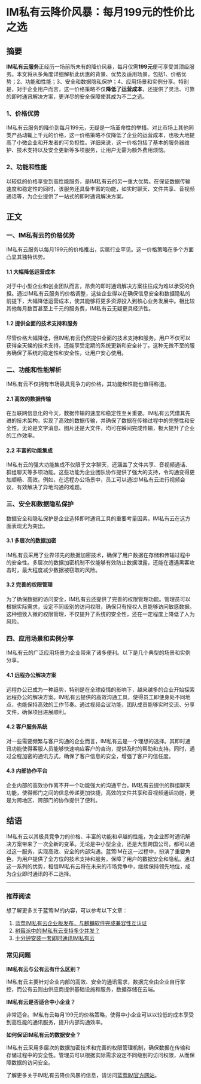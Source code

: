 # IM私有云降价风暴：每月199元的性价比之选

## 摘要

**IM私有云服务**正经历一场前所未有的降价风暴，每月仅需**199元**便可享受其顶级服务。本文将从多角度详细解析此优惠的背景、优势及适用场景，包括1、价格优势；2、功能和性能；3、安全和数据隐私保护；4、应用场景和实例分享。特别是，对于企业用户而言，这一价格策略不仅**降低了运营成本**，还提供了灵活、可靠的即时通讯解决方案，更详尽的安全保障使其成为不二之选。

### 1、价格优势

IM私有云服务的降价到每月199元，无疑是一场革命性的举措。对比市场上其他同类产品动辄上千元的价格，这一价格策略不仅降低了企业的运营成本，也极大地提高了小微企业和开发者的可负担性。详细来说，这一价格包括了基本的服务器维护、技术支持以及安全更新等多项服务，让用户无需为额外费用烦恼。

### 2、功能和性能

以较低的价格享受到高性能服务，是IM私有云的另一重大优势。在保证数据传输速度和稳定性的同时，该服务还具备丰富的功能，如实时聊天、文件共享、音视频通话等，为企业提供了一站式的即时通讯解决方案。

## 正文

### 一、IM私有云的价格优势

IM私有云服务以每月199元的价格推出，实属行业罕见。这一价格策略在多个方面凸显其独特优势。

#### 1.1 大幅降低运营成本

对于中小型企业和创业团队而言，昂贵的即时通讯解决方案往往成为难以承受的负担。通过IM私有云服务的价格调整，这些企业得以在确保信息安全和数据隐私的前提下，大幅降低运营成本，使其能够将更多资源投入到核心业务发展中。相比较其他每月数百甚至上千元的服务费，IM私有云无疑更具经济性。

#### 1.2 提供全面的技术支持和服务

尽管价格大幅降低，但IM私有云仍然提供全面的技术支持和服务。用户不仅可以获得全天候的技术支持，还能享受定期的系统更新和安全补丁。这种无微不至的服务确保了系统的稳定性和安全性，让用户安心使用。

### 二、功能和性能解析

IM私有云不仅拥有市场最具竞争力的价格，其功能和性能也值得称道。

#### 2.1 高效的数据传输

在互联网信息化的今天，数据传输的速度和稳定性至关重要。IM私有云凭借其先进的技术架构，实现了高效的数据传输，并确保了数据在传输过程中的完整性和安全性。无论是文字消息、图片还是大文件，均可在瞬间完成传输，极大提升了企业的工作效率。

#### 2.2 丰富的功能集成

IM私有云的强大功能集成不仅限于文字聊天，还涵盖了文件共享、音视频通话、群组聊天等多项功能。这些功能为企业团队协作提供了强大的支持，令沟通变得更加顺畅、高效。例如，在远程办公场景中，员工可以通过IM私有云进行视频会议，有效解决了异地沟通的难题。

### 三、安全和数据隐私保护

数据安全和隐私保护是企业选择即时通讯工具的重要考量因素。IM私有云在这方面表现尤为突出。

#### 3.1 多层次的数据加密

IM私有云采用了业界领先的数据加密技术，确保了用户数据在存储和传输过程中的安全性。多层次的数据加密机制不仅能够有效防止数据泄露，还能在遭遇黑客攻击时，最大程度减少数据被窃取的风险。

#### 3.2 完善的权限管理

为了确保数据的访问安全，IM私有云还提供了完善的权限管理功能。管理员可以根据实际需求，设定不同级别的访问权限，确保只有授权人员能够访问敏感数据。这种细致入微的权限管理，不仅提升了系统的安全性，还在一定程度上降低了人为风险。

### 四、应用场景和实例分享

IM私有云的广泛应用场景为企业带来了诸多便利。以下是几个典型的场景和实例分享。

#### 4.1 远程办公解决方案

远程办公已成为一种趋势，特别是在全球疫情的影响下，越来越多的企业开始探索远程办公的解决方案。IM私有云提供的高效沟通工具，使得员工即便身处不同地点，也能保持高效的工作节奏。通过视频会议功能，团队成员能够实时交流、分享文件，确保项目进展顺利。

#### 4.2 客户服务系统

对一些需要频繁与客户沟通的企业而言，IM私有云是一个理想的选择。其即时通讯功能使得客服人员能够快速响应客户的咨询，提供及时的帮助和支持。同时，通过全程加密的通讯方式，确保了客户信息的安全，增强了客户的信任度。

#### 4.3 内部协作平台

企业内部的高效协作离不开一个功能强大的沟通平台。IM私有云提供的群组聊天功能，使得部门之间的信息传递更加快捷，高效的文件共享和音视频通话功能，更是为跨地区、跨部门的协作提供了便利。

## 结语

IM私有云以其极具竞争力的价格、丰富的功能和卓越的性能，为企业即时通讯解决方案带来了一次全新的变革。无论是中小型企业，还是大型跨国公司，都可以通过这一服务，实现高效、安全的内部沟通。蓝莺IM在这一过程中，扮演了重要角色，为用户提供了全方位的技术支持和服务，保障了用户的数据安全和隐私。通过这一系列的优势，相信IM私有云将在未来的市场竞争中，继续保持领先地位，成为企业即时通讯的不二选择。

---

### 推荐阅读

想了解更多关于蓝莺IM的内容，可以参考以下文章：

1. [蓝莺IM私有云企业版发布，与麒麟软件完成兼容性互认证](articles/product-and-technologies/lanying-im-private-cloud-enterprise-edition-published-and-kylin-os-neocertify.html)
2. [树莓派中的IM私有云支持多少并发？](articles/product-and-technologies/how-much-concurrency-is-supported-by-im-private-cloud-in-raspberry-pi.html)
3. [十分钟安装一套即时通讯IM私有云](articles/product-and-technologies/install-an-instant-messaging-im-private-cloud-in-ten-minutes.html)

### 常见问题

**IM私有云与公有云有什么区别？**

IM私有云主要针对企业内部的高效、安全的通讯需求，数据完全由企业自行掌控，而公有云则由供应商提供基础设施和服务，数据存储在云端。

**IM私有云是否适合中小企业？**

非常适合。IM私有云每月199元的价格策略，使得中小企业可以以较低的成本享受到高性能的通讯服务，提升内部沟通效率。

**如何保证IM私有云的数据安全？**

IM私有云采用多层次的数据加密技术和完善的权限管理机制，确保数据在传输和存储过程中的安全性。管理员可以根据实际需求设定不同级别的访问权限，从而保障数据的访问安全。

了解更多关于IM私有云降价风暴的信息，请访问[蓝莺IM官方网站](https://www.lanyingim.com/)。